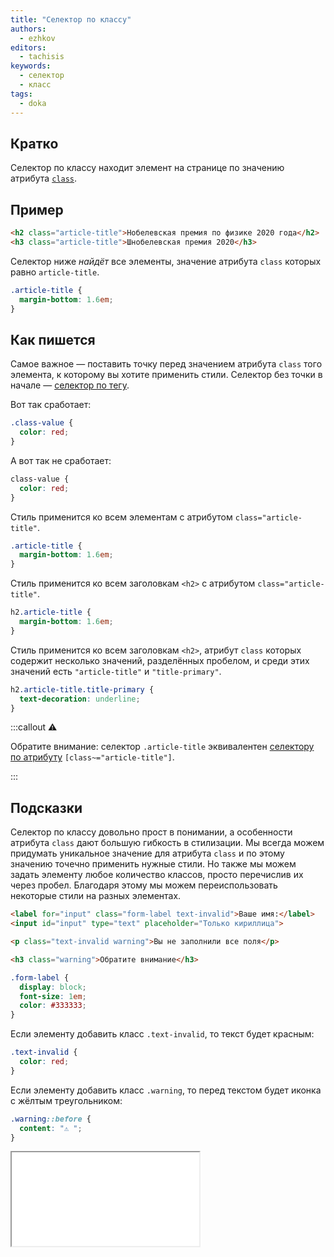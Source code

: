```yaml
---
title: "Селектор по классу"
authors:
  - ezhkov
editors:
  - tachisis
keywords:
  - селектор
  - класс
tags:
  - doka
---
```


## Кратко

Селектор по классу находит элемент на странице по значению атрибута [`class`](/html/class).

## Пример

```html
<h2 class="article-title">Нобелевская премия по физике 2020 года</h2>
<h3 class="article-title">Шнобелевская премия 2020</h3>
```

Селектор ниже _найдёт_ все элементы, значение атрибута `class` которых равно `article-title`.

```css
.article-title {
  margin-bottom: 1.6em;
}
```

## Как пишется

Самое важное — поставить точку перед значением атрибута `class` того элемента, к которому вы хотите применить стили. Селектор без точки в начале — [селектор по тегу](/css/tag-selector).

Вот так сработает:

```css
.class-value {
  color: red;
}
```

А вот так не сработает:

```css
class-value {
  color: red;
}
```

Стиль применится ко всем элементам с атрибутом `class="article-title"`.

```css
.article-title {
  margin-bottom: 1.6em;
}
```

Стиль применится ко всем заголовкам `<h2>` с атрибутом `class="article-title"`.

```css
h2.article-title {
  margin-bottom: 1.6em;
}
```

Стиль применится ко всем заголовкам `<h2>`, атрибут `class` которых содержит несколько значений, разделённых пробелом, и среди этих значений есть `"article-title"` и `"title-primary"`.

```css
h2.article-title.title-primary {
  text-decoration: underline;
}
```

:::callout ⚠️

Обратите внимание: селектор `.article-title` эквивалентен [селектору по атрибуту](/css/attribute-selector/) `[class~="article-title"]`.

:::

## Подсказки

Селектор по классу довольно прост в понимании, а особенности атрибута `class` дают большую гибкость в стилизации. Мы всегда можем придумать уникальное значение для атрибута `class` и по этому значению точечно применить нужные стили. Но также мы можем задать элементу любое количество классов, просто перечислив их через пробел. Благодаря этому мы можем переиспользовать некоторые стили на разных элементах.

```html
<label for="input" class="form-label text-invalid">Ваше имя:</label>
<input id="input" type="text" placeholder="Только кириллица">

<p class="text-invalid warning">Вы не заполнили все поля</p>

<h3 class="warning">Обратите внимание</h3>
```

```css
.form-label {
  display: block;
  font-size: 1em;
  color: #333333;
}
```

Если элементу добавить класс `.text-invalid`, то текст будет красным:

```css
.text-invalid {
  color: red;
}
```

Если элементу добавить класс `.warning`, то перед текстом будет иконка с жёлтым треугольником:

```css
.warning::before {
  content: "⚠️ ";
}
```

<iframe title="" src="../demos/ezhkov-rNMwwRw/index.html"></iframe>
